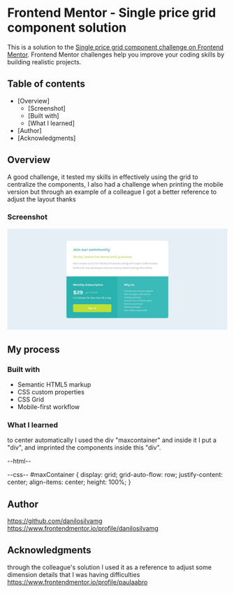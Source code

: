 # Frontend Mentor - Single price grid component solution

This is a solution to the [Single price grid component challenge on Frontend Mentor](https://www.frontendmentor.io/challenges/single-price-grid-component-5ce41129d0ff452fec5abbbc). Frontend Mentor challenges help you improve your coding skills by building realistic projects. 

## Table of contents

- [Overview]
  - [Screenshot]
  - [Built with]
  - [What I learned]
- [Author]
- [Acknowledgments]

## Overview

A good challenge, it tested my skills in effectively using the grid to centralize the components, I also had a challenge when printing the mobile version but through an example of a colleague I got a better reference to adjust the layout thanks

### Screenshot

![](./images/page.jpg)

## My process

### Built with

- Semantic HTML5 markup
- CSS custom properties
- CSS Grid
- Mobile-first workflow

### What I learned

to center automatically I used the div "maxcontainer" and inside it I put a "div", and imprinted the components inside this "div".

--html--
<div id="maxContainer">
    <div></div>
</div>
--css--
#maxContainer {
    display: grid;
    grid-auto-flow: row;
    justify-content: center;
    align-items: center;
    height: 100%;
}

## Author

https://github.com/danilosilvamg
https://www.frontendmentor.io/profile/danilosilvamg

## Acknowledgments

through the colleague's solution I used it as a reference to adjust some dimension details that I was having difficulties
https://www.frontendmentor.io/profile/paulaabro
